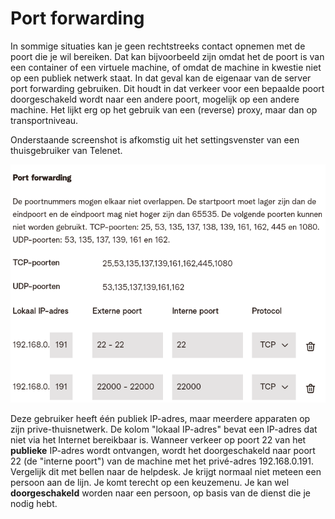 # Port forwarding
In sommige situaties kan je geen rechtstreeks contact opnemen met de poort die je wil bereiken.
Dat kan bijvoorbeeld zijn omdat het de poort is van een container of een virtuele machine, of omdat de machine in kwestie niet op een publiek netwerk staat.
In dat geval kan de eigenaar van de server port forwarding gebruiken.
Dit houdt in dat verkeer voor een bepaalde poort doorgeschakeld wordt naar een andere poort, mogelijk op een andere machine.
Het lijkt erg op het gebruik van een (reverse) proxy, maar dan op transportniveau.

Onderstaande screenshot is afkomstig uit het settingsvenster van een thuisgebruiker van Telenet.

![settings Telenet](./images/portforwarding.png)

Deze gebruiker heeft één publiek IP-adres, maar meerdere apparaten op zijn prive-thuisnetwerk.
De kolom "lokaal IP-adres" bevat een IP-adres dat niet via het Internet bereikbaar is.
Wanneer verkeer op poort 22 van het **publieke** IP-adres wordt ontvangen, wordt het doorgeschakeld naar poort 22 (de "interne poort") van de machine met het privé-adres 192.168.0.191.
Vergelijk dit met bellen naar de helpdesk.
Je krijgt normaal niet meteen een persoon aan de lijn.
Je komt terecht op een keuzemenu.
Je kan wel **doorgeschakeld** worden naar een persoon, op basis van de dienst die je nodig hebt.
